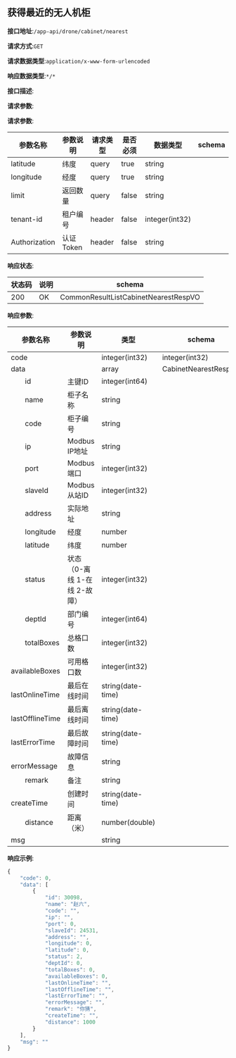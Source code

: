 

## 获得最近的无人机柜


**接口地址**:`/app-api/drone/cabinet/nearest`


**请求方式**:`GET`


**请求数据类型**:`application/x-www-form-urlencoded`


**响应数据类型**:`*/*`


**接口描述**:


**请求参数**:


**请求参数**:


| 参数名称 | 参数说明 | 请求类型    | 是否必须 | 数据类型 | schema |
| -------- | -------- | ----- | -------- | -------- | ------ |
|latitude|纬度|query|true|string||
|longitude|经度|query|true|string||
|limit|返回数量|query|false|string||
|tenant-id|租户编号|header|false|integer(int32)||
|Authorization|认证 Token|header|false|string||


**响应状态**:


| 状态码 | 说明 | schema |
| -------- | -------- | ----- | 
|200|OK|CommonResultListCabinetNearestRespVO|


**响应参数**:


| 参数名称 | 参数说明 | 类型 | schema |
| -------- | -------- | ----- |----- | 
|code||integer(int32)|integer(int32)|
|data||array|CabinetNearestRespVO|
|&emsp;&emsp;id|主键ID|integer(int64)||
|&emsp;&emsp;name|柜子名称|string||
|&emsp;&emsp;code|柜子编号|string||
|&emsp;&emsp;ip|Modbus IP地址|string||
|&emsp;&emsp;port|Modbus端口|integer(int32)||
|&emsp;&emsp;slaveId|Modbus从站ID|integer(int32)||
|&emsp;&emsp;address|实际地址|string||
|&emsp;&emsp;longitude|经度|number||
|&emsp;&emsp;latitude|纬度|number||
|&emsp;&emsp;status|状态（0-离线 1-在线 2-故障）|integer(int32)||
|&emsp;&emsp;deptId|部门编号|integer(int64)||
|&emsp;&emsp;totalBoxes|总格口数|integer(int32)||
|&emsp;&emsp;availableBoxes|可用格口数|integer(int32)||
|&emsp;&emsp;lastOnlineTime|最后在线时间|string(date-time)||
|&emsp;&emsp;lastOfflineTime|最后离线时间|string(date-time)||
|&emsp;&emsp;lastErrorTime|最后故障时间|string(date-time)||
|&emsp;&emsp;errorMessage|故障信息|string||
|&emsp;&emsp;remark|备注|string||
|&emsp;&emsp;createTime|创建时间|string(date-time)||
|&emsp;&emsp;distance|距离（米）|number(double)||
|msg||string||


**响应示例**:
```javascript
{
	"code": 0,
	"data": [
		{
			"id": 30098,
			"name": "赵六",
			"code": "",
			"ip": "",
			"port": 0,
			"slaveId": 24531,
			"address": "",
			"longitude": 0,
			"latitude": 0,
			"status": 2,
			"deptId": 0,
			"totalBoxes": 0,
			"availableBoxes": 0,
			"lastOnlineTime": "",
			"lastOfflineTime": "",
			"lastErrorTime": "",
			"errorMessage": "",
			"remark": "你猜",
			"createTime": "",
			"distance": 1000
		}
	],
	"msg": ""
}
```
